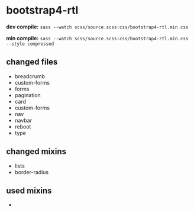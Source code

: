 # bootstrap4-rtl

__dev compile:__ `sass --watch scss/source.scss:css/bootstrap4-rtl.min.css`

__min compile:__ `sass --watch scss/source.scss:css/bootstrap4-rtl.min.css --style compressed`

## changed files

- breadcrumb
- custom-forms
- forms
- pagination
- card
- custom-forms
- nav
- navbar
- reboot
- type

## changed mixins

- lists
- border-radius

## used mixins

- 